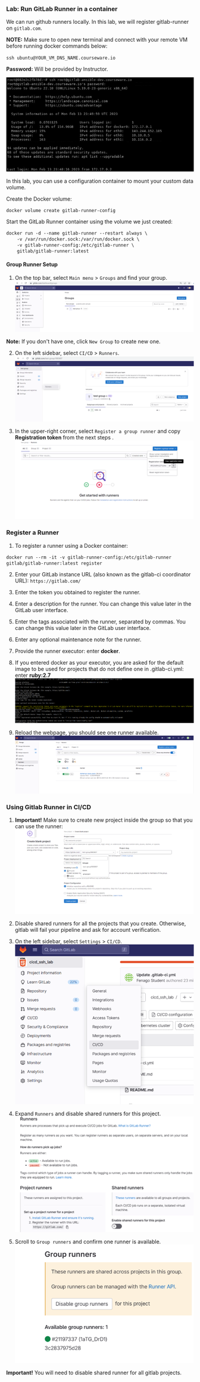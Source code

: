 ### Lab: Run GitLab Runner in a container

We can run github runners locally. In this lab, we will register gitlab-runner on `gitlab.com`.


**NOTE:** Make sure to open new terminal and connect with your remote VM before running docker commands below:

`ssh ubuntu@YOUR_VM_DNS_NAME.courseware.io`

**Password:** Will be provided by Instructor.

![](./images/19.png)


In this lab, you can use a configuration container to mount your custom data volume.

Create the Docker volume:

```
docker volume create gitlab-runner-config
```

Start the GitLab Runner container using the volume we just created:

```
docker run -d --name gitlab-runner --restart always \
    -v /var/run/docker.sock:/var/run/docker.sock \
    -v gitlab-runner-config:/etc/gitlab-runner \
    gitlab/gitlab-runner:latest
```


#### Group Runner Setup

1. On the top bar, select `Main menu` > `Groups` and find your group.
![](./images/23.png)

  **Note:** If you don't have one, click `New Group` to create new one.

2. On the left sidebar, select `CI/CD` > `Runners`.
![](./images/24.png)

3. In the upper-right corner, select `Register a group runner` and copy **Registration token** from the next steps .
![](./images/25.png)


### Register a Runner

1. To register a runner using a Docker container:

```
docker run --rm -it -v gitlab-runner-config:/etc/gitlab-runner gitlab/gitlab-runner:latest register
```

2. Enter your GitLab instance URL (also known as the gitlab-ci coordinator URL):
    `https://gitlab.com/`

3. Enter the token you obtained to register the runner.
4. Enter a description for the runner. You can change this value later in the GitLab user interface.
5. Enter the tags associated with the runner, separated by commas. You can change this value later in the GitLab user interface.
6. Enter any optional maintenance note for the runner.
7. Provide the runner executor: enter **docker**.
8. If you entered docker as your executor, you are asked for the default image to be used for projects that do not define one in .gitlab-ci.yml: enter **ruby:2.7**
![](./images/27.png)

9. Reload the webpage, you should see one runner available.
![](./images/28.png)


### Using Gitlab Runner in CI/CD

1. **Important!** Make sure to create new project inside the group so that you can use the runner:
![](./images/29.png)

2. Disable shared runners for all the projects that you create. Otherwise, gitlab will fail your pipeline and ask for account verification.

3. On the left sidebar, select `Settings` > `CI/CD`.
![](./images/30.png)

4. Expand `Runners` and disable shared runners for this project.
![](./images/31.png)

5. Scroll to `Group runners` and confirm one runner is available.
![](./images/32.png)


**Important!** You will need to disable shared runner for all gitlab projects.